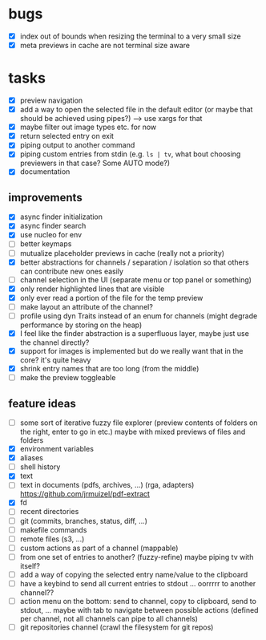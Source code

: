 # bugs
- [x] index out of bounds when resizing the terminal to a very small size
- [x] meta previews in cache are not terminal size aware

# tasks
- [x] preview navigation
- [x] add a way to open the selected file in the default editor (or maybe that
should be achieved using pipes?) --> use xargs for that
- [x] maybe filter out image types etc. for now
- [x] return selected entry on exit
- [x] piping output to another command
- [x] piping custom entries from stdin (e.g. `ls | tv`, what bout choosing
previewers in that case? Some AUTO mode?)
- [x] documentation

## improvements
- [x] async finder initialization
- [x] async finder search
- [x] use nucleo for env
- [ ] better keymaps
- [ ] mutualize placeholder previews in cache (really not a priority)
- [x] better abstractions for channels / separation / isolation so that others
can contribute new ones easily
- [ ] channel selection in the UI (separate menu or top panel or something)
- [x] only render highlighted lines that are visible
- [x] only ever read a portion of the file for the temp preview
- [ ] make layout an attribute of the channel?
- [ ] profile using dyn Traits instead of an enum for channels (might degrade performance by storing on the heap)
- [x] I feel like the finder abstraction is a superfluous layer, maybe just use
the channel directly?
- [x] support for images is implemented but do we really want that in the core?
it's quite heavy
- [x] shrink entry names that are too long (from the middle)
- [ ] make the preview toggleable

## feature ideas
- [ ] some sort of iterative fuzzy file explorer (preview contents of folders
on the right, enter to go in etc.) maybe with mixed previews of files and
folders
- [x] environment variables
- [x] aliases
- [ ] shell history
- [x] text
- [ ] text in documents (pdfs, archives, ...) (rga, adapters)
https://github.com/jrmuizel/pdf-extract
- [x] fd
- [ ] recent directories
- [ ] git (commits, branches, status, diff, ...)
- [ ] makefile commands
- [ ] remote files (s3, ...)
- [ ] custom actions as part of a channel (mappable)
- [ ] from one set of entries to another? (fuzzy-refine) maybe piping
tv with itself?
- [ ] add a way of copying the selected entry name/value to the clipboard
- [ ] have a keybind to send all current entries to stdout ... oorrrrr to another channel??
- [ ] action menu on the bottom: send to channel, copy to clipboard, send to stdout, ... maybe with tab to navigate
between possible actions (defined per channel, not all channels can pipe to all channels)
- [ ] git repositories channel (crawl the filesystem for git repos)
